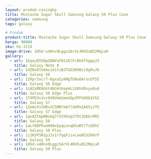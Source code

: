 ```yaml
---
layout: produk-casinghp
title: Mustache Sugar Skull Samsung Galaxy S9 Plus Case
categories: samsung
tags: galaxy

# Produk
product-title: Mustache Sugar Skull Samsung Galaxy S9 Plus Case
harga: 90000
sku: hn-3119
image-drive: 1H5d-u40nv9LggzSArVL4RU5xBS2MqiuR
gallery:
  - url: 1GqauQTG8pGDWVxFN1zElFc8hX7VgqqJ3
    title: Galaxy Note 8
  - url: 1dZNsDTo6Axib1tvBJTUG3KH0zi9g9uJ6
    title: Galaxy S6
  - url: 1IRpr3xcr7-6gxaIykMgTGNaOArocOf55
    title: Galaxy S6 Edge
  - url: 1LNZxME0GkYdNJmtKepHL1X8hVRxyu0u4
    title: Galaxy S6 Edge Plus
  - url: 1T4PD3nJxr9d0d4mSmeGGp3PPd40b1VSI
    title: Galaxy S7
  - url: 1ZeAuYutHRxXC5MNYXAflXmPmIA65ivTh
    title: Galaxy S7 Edge
  - url: 1gvAZt6pNBsbg7r5VXGnp27Ot1UbGrRRI
    title: Galaxy S8
  - url: 1aLY0DPFwnH40xEpqLnvqDkaRCf7vSDhC
    title: Galaxy S8 Plus
  - url: 1j1KSPSN1pJ3s1rTqqFzixcaoBCbIH8rP
    title: Galaxy S9
  - url: 1H5d-u40nv9LggzSArVL4RU5xBS2MqiuR
    title: Galaxy S9 Plus
---
```


